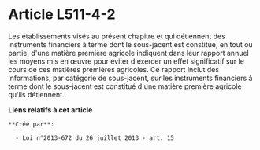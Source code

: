 # Article L511-4-2

Les  établissements visés au présent chapitre et qui détiennent des  instruments financiers à terme dont le sous-jacent est
constitué, en  tout ou partie, d'une matière première agricole indiquent dans leur  rapport annuel les moyens mis en œuvre
pour éviter d'exercer un effet  significatif sur le cours de ces matières premières agricoles. Ce  rapport inclut des
informations, par catégorie de sous-jacent, sur les  instruments financiers à terme dont le sous-jacent est constitué d'une
matière première agricole qu'ils détiennent.

**Liens relatifs à cet article**

	**Créé par**:

	  - Loi n°2013-672 du 26 juillet 2013 - art. 15

